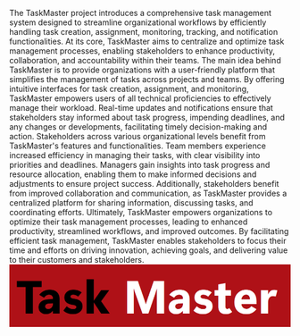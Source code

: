 The TaskMaster project introduces a comprehensive task management system designed to 
streamline organizational workflows by efficiently handling task creation, assignment, 
monitoring, tracking, and notification functionalities. At its core, TaskMaster aims to centralize 
and optimize task management processes, enabling stakeholders to enhance productivity, 
collaboration, and accountability within their teams. The main idea behind TaskMaster is to 
provide organizations with a user-friendly platform that simplifies the management of tasks 
across projects and teams. By offering intuitive interfaces for task creation, assignment, and 
monitoring, TaskMaster empowers users of all technical proficiencies to effectively manage 
their workload. Real-time updates and notifications ensure that stakeholders stay informed 
about task progress, impending deadlines, and any changes or developments, facilitating timely 
decision-making and action. Stakeholders across various organizational levels benefit from 
TaskMaster's features and functionalities. Team members experience increased efficiency in 
managing their tasks, with clear visibility into priorities and deadlines. Managers gain insights 
into task progress and resource allocation, enabling them to make informed decisions and 
adjustments to ensure project success. Additionally, stakeholders benefit from improved 
collaboration and communication, as TaskMaster provides a centralized platform for sharing 
information, discussing tasks, and coordinating efforts. Ultimately, TaskMaster empowers 
organizations to optimize their task management processes, leading to enhanced productivity, 
streamlined workflows, and improved outcomes. By facilitating efficient task management, 
TaskMaster enables stakeholders to focus their time and efforts on driving innovation, 
achieving goals, and delivering value to their customers and stakeholders.
![My Image](https://github.com/TharinduPrabath2001/TaskMaster-Comprehensive-Task-Management-System/blob/main/Properties/Resources/Screenshot%202024-07-05%20210855.png)
